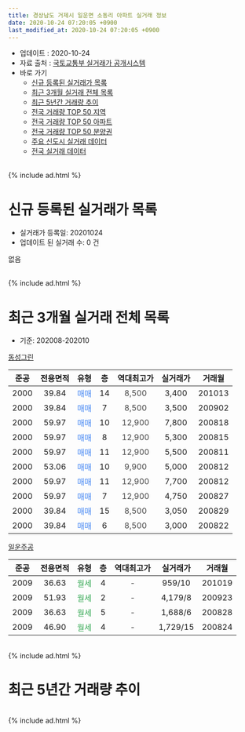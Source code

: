 ```yaml
---
title: 경상남도 거제시 일운면 소동리 아파트 실거래 정보
date: 2020-10-24 07:20:05 +0900
last_modified_at: 2020-10-24 07:20:05 +0900
---
```


* 업데이트 : 2020-10-24
* 자료 출처 : [국토교통부 실거래가 공개시스템](http://rt.molit.go.kr)
* 바로 가기
    * [신규 등록된 실거래가 목록](#신규-등록된-실거래가-목록)
    * [최근 3개월 실거래 전체 목록](#최근-3개월-실거래-전체-목록)
    * [최근 5년간 거래량 추이](#최근-5년간-거래량-추이)
    * [전국 거래량 TOP 50 지역](https://inasie.github.io/apt-trade-info/최근-3개월-전국에서-가장-거래가-많이-발생한-지역)
    * [전국 거래량 TOP 50 아파트](https://inasie.github.io/apt-trade-info/최근-3개월-전국에서-가장-거래가-많이-발생한-아파트)
    * [전국 거래량 TOP 50 분양권](https://inasie.github.io/apt-trade-info/최근-3개월-전국에서-가장-거래가-많이-발생한-분양권)
    * [주요 신도시 실거래 데이터](https://inasie.github.io/apt-trade-info/주요-신도시)
    * [전국 실거래 데이터](https://inasie.github.io/apt-trade-info/전국)
<br>
{% include ad.html %}
<br>

# 신규 등록된 실거래가 목록
* 실거래가 등록일: 20201024
* 업데이트 된 실거래 수: 0 건

없음

<br>
{% include ad.html %}
<br>

# 최근 3개월 실거래 전체 목록
* 기준: 202008-202010


[동성그린](https://search.naver.com/search.naver?query=%EA%B2%BD%EC%83%81%EB%82%A8%EB%8F%84+%EA%B1%B0%EC%A0%9C%EC%8B%9C+%EC%9D%BC%EC%9A%B4%EB%A9%B4+%EC%86%8C%EB%8F%99%EB%A6%AC+%EB%8F%99%EC%84%B1%EA%B7%B8%EB%A6%B0)

|준공|전용면적|유형|층|역대최고가|실거래가|거래월|
|:---:|:---:|:---:|:---:|:---:|:---:|:---:|
|2000|39.84|<span style="color:#4285f3">매매</span>|14|<span style="color:#444444">8,500</span>|3,400|201013|
|2000|39.84|<span style="color:#4285f3">매매</span>|7|<span style="color:#444444">8,500</span>|3,500|200902|
|2000|59.97|<span style="color:#4285f3">매매</span>|10|<span style="color:#444444">12,900</span>|7,800|200818|
|2000|59.97|<span style="color:#4285f3">매매</span>|8|<span style="color:#444444">12,900</span>|5,300|200815|
|2000|59.97|<span style="color:#4285f3">매매</span>|11|<span style="color:#444444">12,900</span>|5,500|200811|
|2000|53.06|<span style="color:#4285f3">매매</span>|10|<span style="color:#444444">9,900</span>|5,000|200812|
|2000|59.97|<span style="color:#4285f3">매매</span>|11|<span style="color:#444444">12,900</span>|7,700|200812|
|2000|59.97|<span style="color:#4285f3">매매</span>|7|<span style="color:#444444">12,900</span>|4,750|200827|
|2000|39.84|<span style="color:#4285f3">매매</span>|15|<span style="color:#444444">8,500</span>|3,050|200829|
|2000|39.84|<span style="color:#4285f3">매매</span>|6|<span style="color:#444444">8,500</span>|3,000|200822|

[일운주공](https://search.naver.com/search.naver?query=%EA%B2%BD%EC%83%81%EB%82%A8%EB%8F%84+%EA%B1%B0%EC%A0%9C%EC%8B%9C+%EC%9D%BC%EC%9A%B4%EB%A9%B4+%EC%86%8C%EB%8F%99%EB%A6%AC+%EC%9D%BC%EC%9A%B4%EC%A3%BC%EA%B3%B5)

|준공|전용면적|유형|층|역대최고가|실거래가|거래월|
|:---:|:---:|:---:|:---:|:---:|:---:|:---:|
|2009|36.63|<span style="color:#34a853">월세</span>|4|<span style="color:#444444">-</span>|959/10|201019|
|2009|51.93|<span style="color:#34a853">월세</span>|2|<span style="color:#444444">-</span>|4,179/8|200923|
|2009|36.63|<span style="color:#34a853">월세</span>|5|<span style="color:#444444">-</span>|1,688/6|200828|
|2009|46.90|<span style="color:#34a853">월세</span>|4|<span style="color:#444444">-</span>|1,729/15|200824|


<br>
{% include ad.html %}
<br>

# 최근 5년간 거래량 추이


<div style="width:100%;">
    <canvas id="deal_progress" height="200"></canvas>
</div>

<script>
new Chart(document.getElementById("deal_progress"), {
    type: 'line',
    data: {
        labels: ['201510','201511','201512','201601','201602','201603','201604','201605','201606','201607','201608','201609','201610','201611','201612','201701','201702','201703','201704','201705','201706','201707','201708','201709','201710','201711','201712','201801','201802','201803','201804','201805','201806','201807','201808','201809','201810','201811','201812','201901','201902','201903','201904','201905','201906','201907','201908','201909','201910','201911','201912','202001','202002','202003','202004','202005','202006','202007','202008','202009','202010'],
        datasets: [{
            label: '매매',
            pointRadius: 1,
            data: [5, 2, 1, 3, 5, 4, 2, 2, 0, 0, 0, 0, 1, 4, 0, 0, 2, 2, 2, 0, 2, 2, 0, 2, 3, 1, 2, 3, 0, 0, 0, 0, 2, 3, 1, 0, 2, 2, 1, 1, 1, 3, 2, 2, 3, 0, 1, 1, 2, 3, 0, 0, 0, 2, 2, 1, 4, 3, 8, 1, 1],
            borderColor: "rgba(255, 201, 14, 1)",
            backgroundColor: "rgba(255, 201, 14, 0.5)",
            fill: false,
            lineTension: 0
        },{
            label: '전월세',
            pointRadius: 1,
            data: [2, 3, 3, 3, 6, 11, 4, 2, 2, 2, 3, 4, 1, 2, 3, 1, 3, 6, 1, 4, 5, 24, 8, 6, 1, 5, 6, 10, 4, 4, 2, 3, 0, 1, 0, 2, 2, 2, 2, 2, 1, 0, 0, 0, 2, 5, 0, 2, 2, 32, 111, 39, 6, 6, 1, 1, 3, 3, 2, 1, 1],
            borderColor: "rgba(0, 141, 185, 1)",
            backgroundColor: "rgba(0, 141, 185, 0.5)",
            fill: false,
            lineTension: 0
        }
        ]
    },
    options: {
        responsive: true,
        title: {
            display: false
        },
        tooltips: {
            mode: 'index',
            intersect: false
        },
        hover: {
            mode: 'nearest',
            intersect: true
        },
        scales: {
            xAxes: [{
                display: true,
                scaleLabel: {
                    display: true,
                    labelString: '년/월'
                }
            }],
            yAxes: [{
                display: true,
                ticks: {
                    suggestedMin: 0,
                },
                scaleLabel: {
                    display: true,
                    labelString: '실거래 수'
                }
            }]
        }
    }
});

</script>


<br>
{% include ad.html %}
<br>

